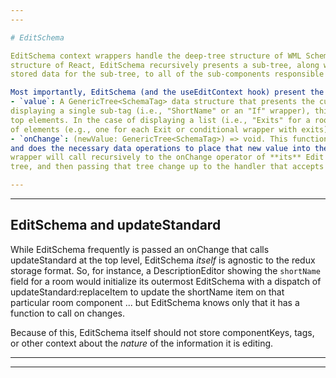 ```yaml
---
---

# EditSchema

EditSchema context wrappers handle the deep-tree structure of WML Schema data. In order to align with the component
structure of React, EditSchema recursively presents a sub-tree, along with the onChange operator to manipulate the
stored data for the sub-tree, to all of the sub-components responsible for rendering that data.

Most importantly, EditSchema (and the useEditContext hook) present the following data:
- `value`: A GenericTree<SchemaTag> data structure that presents the current data for the sub-tree. In the case of
displaying a single sub-tag (i.e., "ShortName" or an "If" wrapper), this value will be an array with either one or zero
top elements. In the case of displaying a list (i.e., "Exits" for a room), this value will be an array with any number
of elements (e.g., one for each Exit or conditional wrapper with exits).
- `onChange`: (newValue: GenericTree<SchemaTag>) => void. This function takes a new value to assign in place of value (above)
and does the necessary data operations to place that new value into the redux store. NOTE: Very frequently, an EditSchema
wrapper will call recursively to the onChange operator of **its** Edit Context, altering just its own sub-tree of a larger
tree, and then passing that tree change up to the handler that accepts the data in total.

---
```

---

## EditSchema and updateStandard

While EditSchema frequently is passed an onChange that calls updateStandard at the top level, EditSchema *itself* is
agnostic to the redux storage format. So, for instance, a DescriptionEditor showing the `shortName` field for a
room would initialize its outermost EditSchema with a dispatch of updateStandard:replaceItem to update the shortName
item on that particular room component ... but EditSchema knows only that it has a function to call on changes.

Because of this, EditSchema itself should not store componentKeys, tags, or other context about the *nature* of the
information it is editing.

---
---